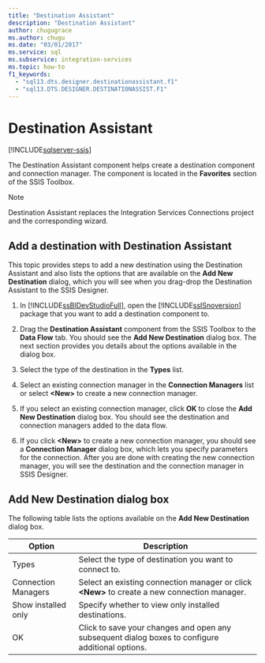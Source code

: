 ```yaml
---
title: "Destination Assistant"
description: "Destination Assistant"
author: chugugrace
ms.author: chugu
ms.date: "03/01/2017"
ms.service: sql
ms.subservice: integration-services
ms.topic: how-to
f1_keywords:
  - "sql13.dts.designer.destinationassistant.f1"
  - "sql13.DTS.DESIGNER.DESTINATIONASSIST.F1"
---
```

# Destination Assistant

[!INCLUDE[sqlserver-ssis](../../includes/applies-to-version/sqlserver-ssis.md)]


  The Destination Assistant component helps create a destination component and connection manager. The component is located in the **Favorites** section of the SSIS Toolbox.  
  
> [!NOTE]  
>  Destination Assistant replaces the Integration Services Connections project and the corresponding wizard.  

## Add a destination with Destination Assistant
This topic provides steps to add a new destination using the Destination Assistant and also lists the options that are available on the **Add New Destination** dialog, which you will see when you drag-drop the Destination Assistant to the SSIS Designer.  

1.  In [!INCLUDE[ssBIDevStudioFull](../../includes/ssbidevstudiofull-md.md)], open the [!INCLUDE[ssISnoversion](../../includes/ssisnoversion-md.md)] package that you want to add a destination component to.  
  
2.  Drag the **Destination Assistant** component from the SSIS Toolbox to the **Data Flow** tab. You should see the **Add New Destination** dialog box. The next section provides you details about the options available in the dialog box.  
  
3.  Select the type of the destination in the **Types** list.  
  
4.  Select an existing connection manager in the **Connection Managers** list or select **\<New>** to create a new connection manager.  
  
5.  If you select an existing connection manager, click **OK** to close the **Add New Destination** dialog box. You should see the destination and connection managers added to the data flow.  
  
6.  If you click **\<New>** to create a new connection manager, you should see a **Connection Manager** dialog box, which lets you specify parameters for the connection. After you are done with creating the new connection manager, you will see the destination and the connection manager in SSIS Designer. 
  
## Add New Destination dialog box
The following table lists the options available on the **Add New Destination** dialog box.  
  
|Option|Description|  
|------------|-----------------|  
|Types|Select the type of destination you want to connect to.|  
|Connection Managers|Select an existing connection manager or click **\<New>** to create a new connection manager.|  
|Show installed only|Specify whether to view only installed destinations.|  
|OK|Click to save your changes and open any subsequent dialog boxes to configure additional options.|  
